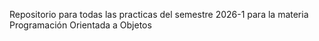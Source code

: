 
Repositorio para todas las practicas del semestre 2026-1 para la materia Programación Orientada a Objetos
